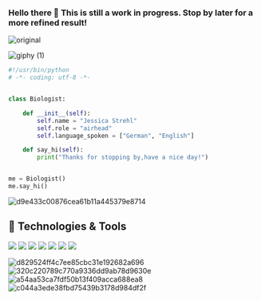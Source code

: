 ### Hello there 👋 This is still a work in progress. Stop by later for a more refined result!

![original](https://user-images.githubusercontent.com/60192757/177160994-068e1c33-ac9d-46c3-814f-9323e73c9c2b.gif)

![giphy (1)](https://user-images.githubusercontent.com/60192757/177162250-1d1e56af-af28-4453-9e4d-68c1864b3781.gif)

```python
#!/usr/bin/python
# -*- coding: utf-8 -*-


class Biologist:

    def __init__(self):
        self.name = "Jessica Strehl"
        self.role = "airhead"
        self.language_spoken = ["German", "English"]

    def say_hi(self):
        print("Thanks for stopping by,have a nice day!")


me = Biologist()
me.say_hi()
```


![d9e433c00876cea61b11a445379e8714](https://user-images.githubusercontent.com/60192757/177162025-2e5068ab-c8e9-4c7f-a056-b5443c4f555c.gif)

## 🔧 Technologies & Tools

![](https://img.shields.io/badge/OS-Windows-informational?style=flat&logo=linux&logoColor=white&color=6aa6f8)
![](https://img.shields.io/badge/Code-Python-informational?style=flat&logo=python&logoColor=white&color=6aa6f8)
![](https://img.shields.io/badge/Code-R-informational?style=flat&logo=python&logoColor=white&color=6aa6f8)
![](https://img.shields.io/badge/Code-JavaScript-informational?style=flat&logo=javascript&logoColor=white&color=6aa6f8)
![](https://img.shields.io/badge/Shell-Bash-informational?style=flat&logo=gnu-bash&logoColor=white&color=6aa6f8)
![](https://img.shields.io/badge/Tools-Docker-informational?style=flat&logo=docker&logoColor=white&color=6aa6f8)
![](https://img.shields.io/badge/Tools-Singularity-informational?style=flat&logo=docker&logoColor=white&color=6aa6f8)


![d829524ff4c7ee85cbc31e192682a696](https://user-images.githubusercontent.com/60192757/177161759-4ace1498-04e4-413c-9e57-3c62ef95e29c.gif)
![320c220789c770a9336dd9ab78d9630e](https://user-images.githubusercontent.com/60192757/177161902-9b3ffc8f-2a1e-4864-a85e-97c1352ac60f.gif)
![a54aa53ca7fdf50b13f409acca688ea8](https://user-images.githubusercontent.com/60192757/177161916-57ce7292-14d9-4c0c-a140-66c4bbecfeb8.gif)
![c044a3ede38fbd75439b3178d984df2f](https://user-images.githubusercontent.com/60192757/177162180-8e995e8c-b5f9-4fb8-befd-fce3e96b9267.gif)
